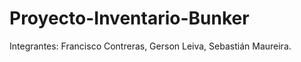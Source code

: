 Proyecto-Inventario-Bunker
==========================

Integrantes: Francisco Contreras, Gerson Leiva, Sebastián Maureira.